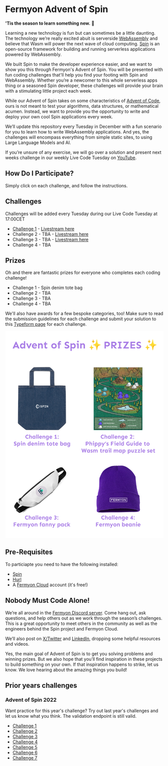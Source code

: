# Fermyon Advent of Spin

**'Tis the season to learn something new.** 🎄

Learning a new technology is fun but can sometimes be a little daunting. The technology we’re really excited abuit is serverside [WebAssembly](https://webassembly.org/) and believe that Wasm will power the next wave of cloud computing. 
[Spin](https://github.com/fermyon/spin) is an open-source framework for building and running serverless applications powered by WebAssembly. 

We built Spin to make the developer experience easier, and we want to show you this through Fermyon's Advent of Spin. You will be presented with fun coding challenges that'll help you find your footing with Spin and WebAssembly. Whether you’re a newcomer to this whole serverless apps thing or a seasoned Spin developer, these challenges will provide your brain with a stimulating little project each week.

While our Advent of Spin takes on some characteristics of [Advent of Code](https://adventofcode.com/), ours is not meant to test your algorithms, data structures, or mathematical acumen. Instead, we want to provide you the opportunity to write and deploy your own cool Spin applications every week.

We’ll update this repository every Tuesday in December with a fun scenario for you to learn how to write WebAssembly applications. And yes, the challenges will encompass everything from simple static sites, to using Large Language Models and AI. 

If you’re unsure of any exercise, we will go over a solution and present next weeks challenge in our weekly Live Code Tuesday on [YouTube](https://www.youtube.com/@fermyontech/streams).

## How Do I Participate?

Simply click on each challenge, and follow the instructions. 

## Challenges

Challenges will be added every Tuesday during our Live Code Tuesday at 17:00CET 

- [Challenge 1](./2023/Challenge-1/README.md) - [Livestream here](https://www.youtube.com/watch?v=WqltnlpguOY)
- Challenge 2 - TBA - [Livestream here](https://www.youtube.com/watch?v=9XAjwWmMBFU)
- Challenge 3 - TBA - [Livestream here](https://www.youtube.com/watch?v=p9tl8K5TeiI)
- Challenge 4 - TBA

## Prizes

Oh and there are fantastic prizes for everyone who completes each coding challenge! 

- Challenge 1 - Spin denim tote bag
- Challenge 2 - TBA
- Challenge 3 - TBA
- Challenge 4 - TBA

We'll also have awards for a few bespoke categories, too! Make sure to read the submission guidelines for each challenge and submit your solution to this [Typeform page](https://fibsu0jcu2g.typeform.com/to/gkqwYEqG) for each challenge.

![Image of the prizes. A spin denim tote bag, Phippy's Field Guide to Wasm trail map puzzle set, A Fermyon Fanny Pack, and A Fermyon beanie](./assets/Advent%20of%20Spin%202023%20Prizes.png)

## Pre-Requisites

To particiapte you need to have the following installed:

- [Spin](https://developer.fermyon.com/spin/v2/quickstart)
- [Hurl](https://hurl.dev/docs/installation.html)
- A [Fermyon Cloud](https://cloud.fermyon.com) account (it's free!)

## Nobody Must Code Alone!

We’re all around in the [Fermyon Discord server](https://www.fermyon.com/discord). Come hang out, ask questions, and help others out as we work through the season’s challenges. This is a great opportunity to meet others in the community as well as the engineers behind the Spin project and Fermyon Cloud.

We’ll also post on [X/Twitter](https://twitter.com/fermyontech) and [LinkedIn](https://www.linkedin.com/company/fermyon), dropping some helpful resources and videos.

Yes, the main goal of Advent of Spin is to get you solving problems and winning prizes. But we also hope that you’ll find inspiration in these projects to build something on your own. If that inspiration happens to strike, let us know. We love hearing about the amazing things you build!

## Prior years challenges

### Advent of Spin 2022

Want practice for this year's challenge? Try out last year's challenges and let us know what you think. The validation endpoint is still valid.

- [Challenge 1](./2022/CHALLENGE-1/README.md)
- [Challenge 2](./2022/CHALLENGE-2/README.md)
- [Challenge 3](./2022/CHALLENGE-3/README.md)
- [Challenge 4](./2022/CHALLENGE-4/README.md)
- [Challenge 5](./2022/CHALLENGE-5/README.md)
- [Challenge 6](./2022/CHALLENGE-6/README.md)
- [Challenge 7](./2022/CHALLENGE-7/README.md)

